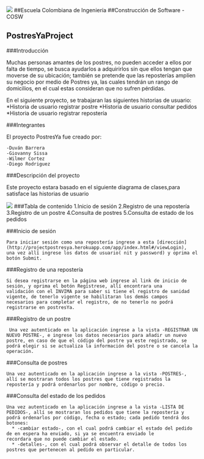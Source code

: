 ![]("/src/main/resources/static/app/images/Logo.png")
##Escuela Colombiana de Ingeniería
##Construcción de Software - COSW
## PostresYaProject

###Introducción

Muchas personas amantes de los postres, no pueden acceder a ellos por falta de tiempo, se busca ayudarlos a adquirirlos sin que ellos tengan que moverse de su ubicación; también se pretende que las reposterías amplíen su negocio por medio de Postres ya, las cuales tendrán un rango de domicilios, en el cual estas consideran que no sufren pérdidas.

En el siguiente proyecto, se trabajaran las siguientes historias de usuario:
    *Historia de usuario registrar postre
    *Historia de usuario consultar pedidos
    *Historia de usuario registrar repostería


###Integrantes

El proyecto PostresYa fue creado por:

    -Duván Barrera
    -Giovanny Sissa
    -Wilmer Cortez
    -Diego Rodriguez


###Descripción del proyecto


Este proyecto estara basado en el siguiente diagrama de clases,para satisface las historias de usuario

![]("/src/main/resources/static/app/images/DiagramaDeClases.PNG")
###Tabla de contenido
    1.Inicio de sesión
    2.Registro de una repostería
    3.Registro de un postre
    4.Consulta de postres
    5.Consulta de estado de los pedidos

###Inicio de sesión

    Para iniciar sesión como una repostería ingrese a esta [dirección](http://projectpostresya.herokuapp.com/app/index.html#/viewLogin),                     
    una vez allí ingrese los datos de usuario( nit y password) y oprima el botón Submit.

###Registro de una repostería

    Si desea registrarse en la página web ingrese al link de inicio de sesión, y oprima el botón Regístrese, allí encontrara una          validación con el INVIMA para saber si tiene el registro de sanidad vigente, de tenerlo vigente se habilitaran los demás campos       necesarios para completar el registro, de no tenerlo no podrá registrarse en postresYa.
  
###Registro de un postre

     Una vez autenticado en la aplicación ingrese a la vista -REGISTRAR UN NUEVO POSTRE-, e ingrese los datos necesarios para añadir un nuevo postre, en caso de que el código del postre ya este registrado, se podrá elegir si se actualiza la información del postre o se cancela la operación.
  
###Consulta de postres

    Una vez autenticado en la aplicación ingrese a la vista -POSTRES-, allí se mostraran todos los postres que tiene registrados la       repostería y podrá ordenarlos por nombre, código o precio.
  
###Consulta del estado de los pedidos

    Una vez autenticado en la aplicación ingrese a la vista -LISTA DE PEDIDOS-, allí se mostraran los pedidos que tiene la repostería y podrá ordenarlos por código, fecha o estado; cada pedido tendrá dos botones:
      * -cambiar estado-, con el cual podrá cambiar el estado del pedido de en espera ha enviado, si ya se encuentra enviado le             recordara que no puede cambiar el estado.
      * -detalles-, con el cual podrá observar el detalle de todos los postres que pertenecen al pedido en particular.





